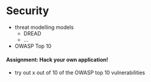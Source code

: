 # Security

- threat modelling models
    - DREAD
    - ...
- OWASP Top 10



#### Assignment: Hack your own application!

- try out x out of 10 of the OWASP top 10 vulnerabilities